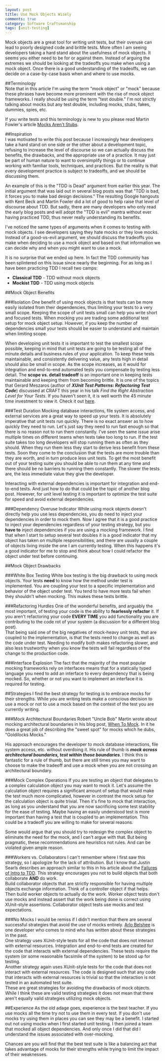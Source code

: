 ```yaml
---
layout: post
title: Use Mock Objects Wisely
comments: true
category: Software Craftsmanship
tags: [unit-testing]
---
```

Mock objects are a great  tool for writing unit tests, but their overuse can lead to poorly designed code and brittle tests. More often I am seeing developers taking a hard stand about the usefulness of mock objects. It seems you either need to be for or against them. Instead of arguing the extremes we should be looking at the tradeoffs you make when using a mock object. Once there is a good understanding of the tradeoffs, we can decide on a case-by-case basis when and where to use mocks.  
<!--more-->  

##Terminology  
Note that in this article I'm using the term "mock object" or "mock" because these phrases have become more prominent with the rise of mock object frameworks. I really should be using the term "test double." I'm not strictly talking about mocks but any test double, including mocks, stubs, fakes, dummies, spies, etc. 

If you write tests and this terminology is new to you please read Martin Fowler's article [Mocks Aren't Stubs](http://martinfowler.com/articles/mocksArentStubs.html).

##Inspiration  
I was motivated to write this post because I increasingly hear developers take a hard stand on one side or the other about a development topic, refusing to increase the level of discourse so we can actually discuss the benefits, the drawbacks, and the appropriate use of a practice. It may just be part of human nature to want to oversimplify things or to continue working with familiar tools, techniques, and practices. But the reality is that every development practice is subject to tradeoffs, and we should be discussing them. 

An example of this is the "TDD is Dead" argument from earlier this year. The initial argument that was laid out in several blog posts was that "TDD is bad, it forces you to make bad design decisions." The resulting Google hangouts with Kent Beck and Martin Fowler did a lot of good to help raise that level of discourse about TDD. But sadly, there are many developers who only read the early blog posts and will adopt the "TDD is evil" mantra without ever having practiced TDD, thus never really understanding its benefits.

I've noticed the same types of arguments when it comes to testing with mock objects. I see developers saying they hate mocks or they love mocks. Instead of a good-vs-evil argument, we should discuss the tradeoffs you make when deciding to use a mock object and based on that information we can decide why and when you might want to use a mock.

It is no surprise that we ended up here. In fact the TDD community has been splintered on this issue since nearly the beginning. For as long as I have been practicing TDD I recall two camps:   

* **Classical TDD** - TDD without mock objects   
* **Mockist TDD** - TDD using mock objects   

##Mock Object Benefits

###Isolation
One benefit of using mock objects is that tests can be more easily isolated from their dependencies, thus limiting your tests to a very small scope. Keeping the scope of unit tests small can help you write short and focused tests. When mocking you are trading some additional test setup for mock object setup. However, if you keep the number of dependencies small your tests should be easier to understand and maintain when limiting scope.

When developing unit tests it is important to test the smallest scope possible, keeping in mind that unit tests are going to be testing all of the minute details and business rules of your application. To keep these tests maintainable, and consistently delivering value, any tests high in detail should also be small in scope. As the scope increases, as it would for integration and end-to-end automated tests you compensate by testing less detail. The **scope vs. detail tradeoff** is an important one in keeping tests maintainable and keeping them from becoming brittle. It is one of the topics that Gerard Meszaros (author of _**XUnit Test Patterns: Refactoring Test Code**_) discussed at CRAFT this year in his talk _Find the Right Abstraction Level for Your Tests_. If you haven't seen it, it is well worth the 45 minute time investment to view it. Check it out [here](http://m.ustream.tv/recorded/46744750).

###Test Duration
Mocking database interactions, file system access, and external services are a great way to speed up your tests. It is absolutely imperative that unit tests run quickly. There is no exact answer as to how quickly they need to run. Let's just say they need to run fast enough so that there is no reason not to run them constantly. I've seen the same issue arise multiple times on different teams when tests take too long to run. If the test suite takes too long developers will stop running them as often as they should. When they run them less they start to derive less benefit from these tests. Soon they come to the conclusion that the tests are more trouble than they are worth, and in turn produce less unit tests. To get the most benefit out of your testing suite you should be able to run them at any time and there should be no barriers to running them constantly. The slower the tests are, the less immediate value they give the developer.

Interacting with external dependencies is important for integration and end-to-end tests. And just how to do that could be the topic of another blog post. However, for unit level testing it is important to optimize the test suite for speed and avoid external dependencies.

###Dependency Overuse Indicator
While using mock objects doesn't directly help you use less dependencies, you do need to inject your dependencies in order to mock them. Now I agree that it is a good practice to inject your dependencies regardless of your testing strategy, but you **have to** inject dependencies if you are using a mocking framework. I find that when I start to setup several test doubles it is a good indicator that my object has taken on multiple responsibilities, and there are usually a couple of objects living inside the one I am currently testing. When this happens it's a good indicator for me to stop and think about how I could refactor the object under test before continuing.

##Mock Object Drawbacks

###White Box Testing
White box testing is the big drawback to using mock objects. Your tests **need** to know how the method under test is implemented. You are coupling your test to a specific implementation and behavior of the object under test. You tend to have more tests fail when they shouldn't when mocking. This makes these tests brittle.

###Refactoring Hurdles
One of the wonderful benefits, and arguably the most important, of testing your code is the ability to **fearlessly refactor** it. If you aren't refactoring your code **EVERY TIME** you add functionality you are contributing to the code rot of your system (a discussion for a different blog post).  
That being said one of the big negatives of mock-heavy unit tests, that are coupled to the implementation, is that the tests need to change as well as the code under test. Needing to modify both makes refactoring slower, and also less trustworthy when you know the tests will fail regardless of the change to the production code.

###Interface Explosion
The fact that the majority of the most popular mocking frameworks rely on interfaces means that for a statically typed language you need to add an interface to every dependency that is being mocked. So, whether or not you want to implement an interface it is required for testing.

##Strategies
I find the best strategy for testing is to embrace mocks for their strengths. While you are writing tests make a conscious decision to use a mock or not to use a mock based on the context of the test you are currently writing.

###Mock Architectural Boundaries
Robert "Uncle Bob" Martin wrote about mocking architectural boundaries in his blog post, [When To Mock](http://blog.8thlight.com/uncle-bob/2014/05/10/WhenToMock.html). In it he does a great job of describing the "sweet spot" for mocks which he dubs, "Goldilocks Mocks."

His approach encourages the developer to mock database interactions, file system access, etc. without overdoing it. His rule of thumb is **_mock across architectural boundaries, test within those boundaries_**. I think this is fantastic for a rule of thumb, but there are still times you may want to choose to make the tradeoff and use a mock when you are not crossing an architectural boundary.

###Mock Complex Operations
If you are testing an object that delegates to a complex calculation object you may want to mock it. Let's assume the calculation object requires a significant amount of setup that would make the test much more complicated, however in contrast the mock setup for the calculation object is quite trivial. Then it's fine to mock that interaction, as long as you understand that you are now sacrificing some test stability for the ease of testing. Maybe having an easily understood test is more important than having a test that is coupled to an implementation. This could be a tradeoff you are willing to make for several reasons.

Some would argue that you should try to redesign the complex object to eliminate the need for the mock, and I can't argue with that. But being pragmatic, these recommendations are heuristics not rules. And can be violated given ample reason. 

###Workers vs. Collaborators
I can't remember where I first saw this strategy, so I apologize for the lack of attribution. But I know that Justin Searls describes an approach similar to this in his article about the [Failures of Intro to TDD](http://blog.testdouble.com/posts/2014-01-25-the-failures-of-intro-to-tdd.html). 
This strategy encourages you not to build objects that both collaborate **AND** do work.   
Build collaborator objects that are strictly responsible for having multiple objects exchange information. Think of a controller object if that helps.  Then build worker objects to actually do the work. 
Worker object tests don't use mocks and instead assert that the work being done is correct using XUnit-style assertions. Collaborator object tests use mocks and test expectations.

###No Mocks
I would be remiss if I didn't mention that there are several successful strategies that avoid the use of mocks entirely.  [Arlo Belshee](http://www.arlobelshee.com) is one developer who comes to mind who has written about these strategies in the past.  
One strategy uses XUnit-style tests for all the code that does not interact with external resources. Integration and end-to-end tests are created for the code that interacts with external dependencies. These tests require the system (or some reasonable facsimile of the system) to be stood up for testing.   
Another strategy again uses XUnit-style tests for the code that does not interact with external resources. The code is designed such that any code that interacts with external resources is trivial so that the interaction is not tested in an automated test suite.  
These are great strategies for avoiding the drawbacks of mock objects. While I think these are valid testing strategies it does not mean that there aren't equally valid strategies utilizing mock objects. 

##Experience
As the old adage goes, experience is the best teacher. If you use mocks all the time try not to use them in every test. If you don't use mocks try using them in places you can see they may be a benefit. I started out not using mocks when I first started unit testing. I then joined a team that mocked all object dependencies. And only once I did that did I understand the issues associated with over-mocking.  

Chances are you will find that the best test suite is like a balancing act that takes advantage of mocks for their strengths while trying to limit the impact of their weaknesses.

